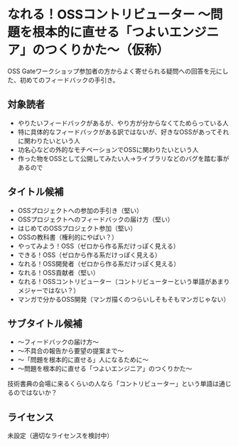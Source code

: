 # なれる！OSSコントリビューター ～問題を根本的に直せる「つよいエンジニア」のつくりかた～（仮称）

OSS Gateワークショップ参加者の方からよく寄せられる疑問への回答を元にした、初めてのフィードバックの手引き。

## 対象読者

* やりたいフィードバックがあるが、やり方が分からなくてためらっている人
* 特に具体的なフィードバックがある訳ではないが、好きなOSSがあってそれに関わりたいという人
* 功名心などの外的なモチベーションでOSSに関わりたいという人
* 作った物をOSSとして公開してみたい人→ライブラリなどのバグを踏む事があるので

## タイトル候補

* OSSプロジェクトへの参加の手引き（堅い）
* OSSプロジェクトへのフィードバックの届け方（堅い）
* はじめてのOSSプロジェクト参加（堅い）
* OSSの教科書（権利的にやばい？）
* やってみよう！OSS（ゼロから作る系だけっぽく見える）
* できる！OSS（ゼロから作る系だけっぽく見える）
* なれる！OSS開発者（ゼロから作る系だけっぽく見える）
* なれる！OSS貢献者（堅い）
* なれる！OSSコントリビューター（コントリビューターという単語があまりメジャーではない？）
* マンガで分かるOSS開発（マンガ描くのつらいしそもそもマンガじゃない）

## サブタイトル候補

* ～フィードバックの届け方～
* ～不具合の報告から要望の提案まで～
* ～「問題を根本的に直せる」人になるために～
* ～問題を根本的に直せる「つよいエンジニア」のつくりかた～

技術書典の会場に来るくらいの人なら「コントリビューター」という単語は通じるのではないか？


## ライセンス

未設定（適切なライセンスを検討中）
